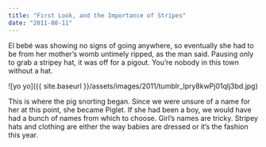 ```yaml
---
title: "First Look, and the Importance of Stripes"
date: "2011-08-11"
---
```


El bebé was showing no signs of going anywhere, so eventually she had to be from her mother’s womb untimely ripped, as the man said. Pausing only to grab a stripey hat, it was off for a pigout. You’re nobody in this town without a hat.  
  
![yo yo]({{ site.baseurl }}/assets/images/2011/tumblr_lpry8kwPj01qlj3bd.jpg)  
  
This is where the pig snorting began. Since we were unsure of a name for her at this point, she became Piglet. If she had been a boy, we would have had a bunch of names from which to choose. Girl’s names are tricky. Stripey hats and clothing are either the way babies are dressed or it’s the fashion this year.
